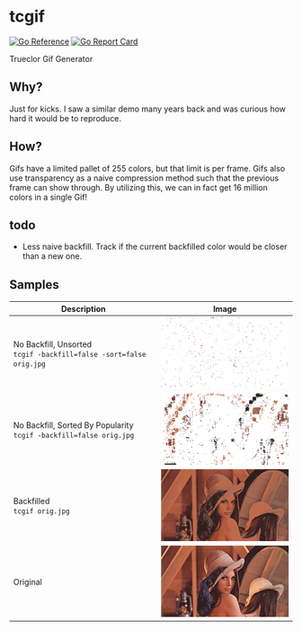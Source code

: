 # tcgif

[![Go Reference](https://pkg.go.dev/badge/github.com/donatj/tcgif.svg)](https://pkg.go.dev/github.com/donatj/tcgif)
[![Go Report Card](https://goreportcard.com/badge/github.com/donatj/tcgif)](https://goreportcard.com/report/github.com/donatj/tcgif)


Trueclor Gif Generator

## Why?

Just for kicks. I saw a similar demo many years back and was curious how hard it would be to reproduce.

## How?

Gifs have a limited pallet of 255 colors, but that limit is per frame. Gifs also use transparency as a naive compression method such that the previous frame can show through. By utilizing this, we can in fact get 16 million colors in a single Gif!

## todo

- Less naive backfill. Track if the current backfilled color would be closer than a new one.


## Samples

| Description                                                        | Image                                                                                                              | 
|--------------------------------------------------------------------|--------------------------------------------------------------------------------------------------------------------| 
| No Backfill, Unsorted <br> `tcgif -backfill=false -sort=false orig.jpg` | ![Lenna, No Backfill, No Sort](https://raw.githubusercontent.com/donatj/tcgif/images/sample_nobackfill_nosort.gif) | 
| No Backfill, Sorted By Popularity <br> `tcgif -backfill=false orig.jpg` | ![Lenna, No Backfill](https://raw.githubusercontent.com/donatj/tcgif/images/sample_nobackfill.gif)                 | 
| Backfilled <br> `tcgif orig.jpg`                                        | ![Lenna, Backfilled](https://raw.githubusercontent.com/donatj/tcgif/images/sample_backfill.gif)                    | 
| Original                                                           | ![Original](https://raw.githubusercontent.com/donatj/tcgif/images/orig.jpg)                                        | 

